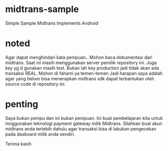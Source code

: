 # midtrans-sample
Simple Sample Midtrans Implements Android

# noted
Agar dapat menghindari kata penipuan.. Mohon baca dokumentasi dari midtrans.
Saat ini masih menggunakan server pemilik repository ini.
Juga key yg d gunakan masih test. Bukan lah key production jadi tidak akan ada transaksi REAL.
Mohon di fahami ya temen-temen
Jadi harapan saya adalah agar yang belum bisa menerapkan midtrans sdk dapat terbantukan oleh source code di repository ini.

# penting
Saya bukan penipu dan ini bukan penipuan. Ini buat pembelajaran kita untuk mnggunakan teknologi payment gateway milik Midtrans.
Silahkan buat akun midtrans anda terlebih dahulu agar transaksi bisa di lakukan pengecekan pada dasboard milik anda sendiri.

Terima kasih

